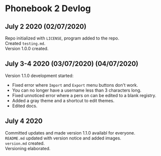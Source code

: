 # Phonebook 2 Devlog
## July 2 2020 (02/07/2020)
Repo initialized with `LICENSE`, program added to the repo. <br>
Created `testing.md`. <br>
Version 1.0.0 created.

## July 3-4 2020 (03/07/2020) (04/07/2020) 
Version 1.1.0 development started:
* Fixed error where `Import` and `Export` menu buttons don't work.
* You can no longer have a username less than 3 characters long.
* Fixed unnoticed error where a pers on can be edited to a blank registry.
* Added a gray theme and a shortcut to edit themes.
* Edited docs.

## July 4 2020
Committed updates and made version 1.1.0 availabl for everyone. <br>
`README.md` updated with version notice and added images. <br>
`version.md` created. <br>
Versioning elaborated.
